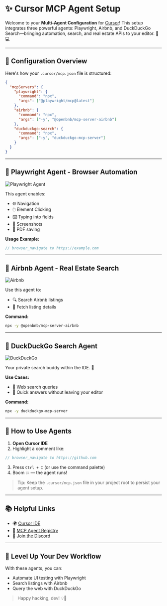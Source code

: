 # ✨ Cursor MCP Agent Setup

Welcome to your **Multi-Agent Configuration** for [Cursor](https://www.cursor.sh)! This setup integrates three powerful agents: Playwright, Airbnb, and DuckDuckGo Search—bringing automation, search, and real estate APIs to your editor. 🧠💻

---

## 🔧 Configuration Overview

Here's how your `.cursor/mcp.json` file is structured:

```json
{
  "mcpServers": {
    "playwright": {
      "command": "npx",
      "args": ["@playwright/mcp@latest"]
    },
    "airbnb": {
      "command": "npx",
      "args": ["-y", "@openbnb/mcp-server-airbnb"]
    },
    "duckduckgo-search": {
      "command": "npx",
      "args": ["-y", "duckduckgo-mcp-server"]
    }
  }
}
```

---

## 🤖 Playwright Agent - Browser Automation

![Playwright Agent](https://user-images.githubusercontent.com/3477155/171980802-36ad4e8d-8cb4-4f8d-a3db-bc101c66597c.gif)

This agent enables:
- 🌐 Navigation
- 🖱️ Element Clicking
- ⌨️ Typing into fields
- 📸 Screenshots
- 📄 PDF saving

**Usage Example:**
```js
// browser_navigate to https://example.com
```

---

## 🏡 Airbnb Agent - Real Estate Search

![Airbnb](https://media.giphy.com/media/xT0xeJpnrWC4XWblEk/giphy.gif)

Use this agent to:
- 🔍 Search Airbnb listings
- 📝 Fetch listing details

**Command:** 
```bash
npx -y @openbnb/mcp-server-airbnb
```

---

## 🔎 DuckDuckGo Search Agent

![DuckDuckGo](https://upload.wikimedia.org/wikipedia/commons/thumb/e/e4/DuckDuckGo_-_The_search_engine_that_doesn't_track_you.png/800px-DuckDuckGo_-_The_search_engine_that_doesn't_track_you.png)

Your private search buddy within the IDE. 🔐

**Use Cases:**
- 📖 Web search queries
- 🧠 Quick answers without leaving your editor

**Command:**
```bash
npx -y duckduckgo-mcp-server
```

---

## 🚀 How to Use Agents

1. **Open Cursor IDE**
2. Highlight a comment like:
```js
// browser_navigate to https://github.com
```
3. Press `Ctrl + I` (or use the command palette)
4. Boom 💥 — the agent runs!

> Tip: Keep the `.cursor/mcp.json` file in your project root to persist your agent setup.

---

## 📚 Helpful Links

- 🌍 [Cursor IDE](https://www.cursor.sh)
- 🧠 [MCP Agent Registry](https://github.com/cursor-ide/agent-registry)
- 💬 [Join the Discord](https://discord.gg/cursor)

---

## 🦾 Level Up Your Dev Workflow

With these agents, you can:
- Automate UI testing with Playwright
- Search listings with Airbnb
- Query the web with DuckDuckGo

> Happy hacking, dev! 💡🚀
